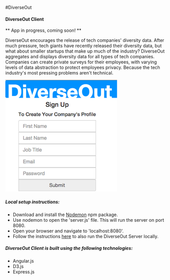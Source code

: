 #DiverseOut
#### DiverseOut Client

** App in progress, coming soon!  **

DiverseOut encourages the release of tech companies' diversity data. After much pressure, tech giants have recently released their diversity data, but what about smaller startups that make up much of the industry? DiverseOut aggregates and displays diversity data for all types of tech companies. Companies can create private surveys for their employees, with varying levels of data abstraction to protect employees privacy. Because the tech industry's most pressing problems aren't technical.

![DiverseOut](diverseout.png)

##### Local setup instructions:
- Download and install the [Nodemon](https://github.com/remy/nodemon) npm package.
- Use nodemon to open the 'server.js' file. This will run the server on port 8080.
- Open your browser and navigate to 'localhost:8080'.
- Follow the instructions [here](https://github.com/philril/DiverseOut_Server) to also run the DiverseOut Server locally.

##### DiverseOut Client is built using the following technologies:
- Angular.js
- D3.js
- Express.js